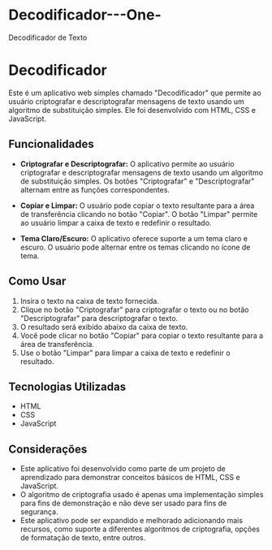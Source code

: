 # Decodificador---One-
Decodificador de Texto 

# Decodificador

Este é um aplicativo web simples chamado "Decodificador" que permite ao usuário criptografar e descriptografar mensagens de texto usando um algoritmo de substituição simples. Ele foi desenvolvido com HTML, CSS e JavaScript.

## Funcionalidades

- **Criptografar e Descriptografar:** O aplicativo permite ao usuário criptografar e descriptografar mensagens de texto usando um algoritmo de substituição simples. Os botões "Criptografar" e "Descriptografar" alternam entre as funções correspondentes.
  
- **Copiar e Limpar:** O usuário pode copiar o texto resultante para a área de transferência clicando no botão "Copiar". O botão "Limpar" permite ao usuário limpar a caixa de texto e redefinir o resultado.

- **Tema Claro/Escuro:** O aplicativo oferece suporte a um tema claro e escuro. O usuário pode alternar entre os temas clicando no ícone de tema.

## Como Usar

1. Insira o texto na caixa de texto fornecida.
2. Clique no botão "Criptografar" para criptografar o texto ou no botão "Descriptografar" para descriptografar o texto.
3. O resultado será exibido abaixo da caixa de texto.
4. Você pode clicar no botão "Copiar" para copiar o texto resultante para a área de transferência.
5. Use o botão "Limpar" para limpar a caixa de texto e redefinir o resultado.

## Tecnologias Utilizadas

- HTML
- CSS
- JavaScript

## Considerações

- Este aplicativo foi desenvolvido como parte de um projeto de aprendizado para demonstrar conceitos básicos de HTML, CSS e JavaScript.
- O algoritmo de criptografia usado é apenas uma implementação simples para fins de demonstração e não deve ser usado para fins de segurança.
- Este aplicativo pode ser expandido e melhorado adicionando mais recursos, como suporte a diferentes algoritmos de criptografia, opções de formatação de texto, entre outros.
